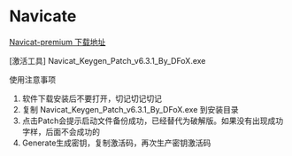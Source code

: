 # Navicate

[Navicat-premium 下载地址](https://www.navicat.com.cn/download/navicat-premium)

[激活工具]
Navicat_Keygen_Patch_v6.3.1_By_DFoX.exe

使用注意事项
1. 软件下载安装后不要打开，切记切记切记
2. 复制 Navicat_Keygen_Patch_v6.3.1_By_DFoX.exe 到安装目录
3. 点击Patch会提示启动文件备份成功，已经替代为破解版。如果没有出现成功字样，后面不会成功的
4. Generate生成密钥，复制激活码，再次生产密钥激活码
